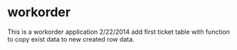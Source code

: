 workorder
=========
This is a workorder application
2/22/2014 add first ticket table with function to copy exist data to new created row data.
 
